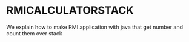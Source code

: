 # RMICALCULATORSTACK
We explain how to make RMI application with java that get number and count them over stack
